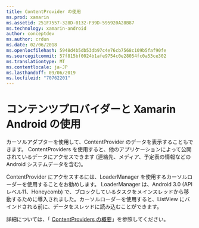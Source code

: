```yaml
---
title: ContentProvider の使用
ms.prod: xamarin
ms.assetid: 251F7557-328D-0132-F39D-595920A28B87
ms.technology: xamarin-android
author: conceptdev
ms.author: crdun
ms.date: 02/06/2018
ms.openlocfilehash: 5948d4b5db53db97c4e76cb7568c109b5faf90fe
ms.sourcegitcommit: 57f815bf0024b1afe9754c0e28054fc0a53ce302
ms.translationtype: MT
ms.contentlocale: ja-JP
ms.lasthandoff: 09/06/2019
ms.locfileid: "70762201"
---
```

# <a name="using-a-contentprovider-with-xamarinandroid"></a>コンテンツプロバイダーと Xamarin Android の使用

カーソルアダプターを使用して、ContentProvider のデータを表示することもできます。
ContentProviders を使用すると、他のアプリケーションによって公開されているデータにアクセスできます (連絡先、メディア、予定表の情報などの Android システムデータを含む)。

ContentProvider にアクセスするには、LoaderManager を使用するカーソルローダーを使用することをお勧めします。 LoaderManager は、Android 3.0 (API レベル11、Honeycomb) で、ブロックしているタスクをメインスレッドから移動するために導入されました。カーソルローダーを使用すると、ListView にバインドされる前に、データをスレッドに読み込むことができます。

詳細については、「 [ContentProviders の概要](~/android/platform/content-providers/index.md)」を参照してください。
